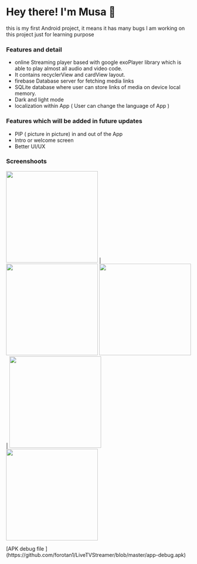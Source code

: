 <h1> Hey there! I'm Musa 👋 </h1>
this is my first Android project, it means it has many bugs 
I am working on this project just for learning purpose 
<h3> Features and detail </h3>

- online Streaming player based with google exoPlayer library which is able to play almost all audio and video code.
- It contains recyclerView and cardView layout.
- firebase  Database server for fetching media links
- SQLite database where user can store links of media on device local memory.
-  Dark and light mode
-  localization within App ( User can change the language of App )

<h3> Features which will be added in future updates </h3>

- PIP ( picture in picture) in and out of the App
- Intro or welcome screen
- Better UI/UX
<h3> Screenshoots</h3>
  
<img src="https://github.com/forotan1/LiveTVStreamer/blob/master/Screenshot_20230710-174732.png" width="250"> | <img src="https://github.com/forotan1/LiveTVStreamer/blob/master/Screenshot_20230710-174810.png" width="250">
<img src="https://github.com/forotan1/LiveTVStreamer/blob/master/Screenshot_20230710-174949.png" width="250"> | <img src="https://github.com/forotan1/LiveTVStreamer/blob/master/Screenshot_20230710-174849.png" width="250">
<img src="https://github.com/forotan1/LiveTVStreamer/blob/master/Screenshot_20230710-175004.png" width="250">

<link>  </link>
[APK debug file ](https://github.com/forotan1/LiveTVStreamer/blob/master/app-debug.apk)

